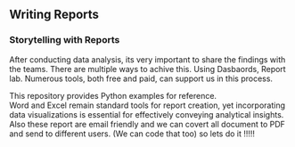 ## Writing Reports 

### Storytelling with Reports

After conducting data analysis, its very important to share the findings with the teams.
There are multiple ways to achive this. Using Dasbaords, Report lab.
Numerous tools, both free and paid, can support us in this process.

This repository provides Python examples for reference.  
Word and Excel remain standard tools for report creation, yet incorporating data visualizations is essential for effectively conveying analytical insights.
Also these report are email friendly and we can covert all document to PDF and send to different users. (We can code that too)
so lets do it !!!!!


